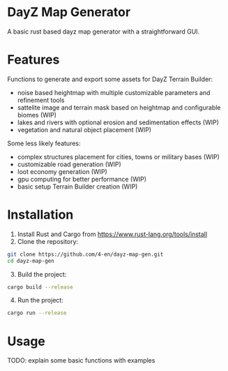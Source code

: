 ﻿# DayZ Map Generator
A basic rust based dayz map generator with a straightforward GUI.

# Features
Functions to generate and export some assets for DayZ Terrain Builder:
- noise based heightmap with multiple customizable parameters and refinement tools
- sattelite image and terrain mask based on heightmap and configurable biomes (WIP)
- lakes and rivers with optional erosion and sedimentation effects (WIP)
- vegetation and natural object placement (WIP)

Some less likely features:
- complex structures placement for cities, towns or military bases (WIP)
- customizable road generation (WIP)
- loot economy generation (WIP)
- gpu computing for better performance (WIP)
- basic setup Terrain Builder creation (WIP)

# Installation
1. Install Rust and Cargo from https://www.rust-lang.org/tools/install
2. Clone the repository:
```bash
git clone https://github.com/4-en/dayz-map-gen.git
cd dayz-map-gen
```
3. Build the project:
```bash
cargo build --release
```
4. Run the project:
```bash
cargo run --release
```

# Usage
TODO: explain some basic functions with examples
